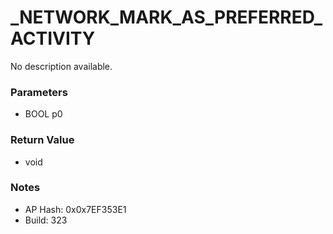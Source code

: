 # _NETWORK_MARK_AS_PREFERRED_ACTIVITY

No description available.

### Parameters
* BOOL p0

### Return Value
* void

### Notes
* AP Hash: 0x0x7EF353E1
* Build: 323

